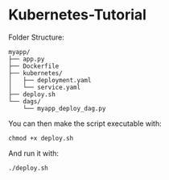 # Kubernetes-Tutorial

Folder Structure:
```
myapp/
├── app.py
├── Dockerfile
├── kubernetes/
│   ├── deployment.yaml
│   └── service.yaml
├── deploy.sh
└── dags/
    └── myapp_deploy_dag.py

```

You can then make the script executable with:

`chmod +x deploy.sh`

And run it with:

`./deploy.sh`
